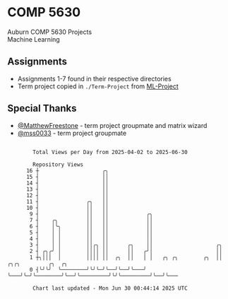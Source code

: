 # COMP 5630
Auburn COMP 5630 Projects  
Machine Learning

## Assignments
- Assignments 1-7 found in their respective directories
- Term project copied in `./Term-Project` from [ML-Project](https://github.com/wumphlett/ML-Project)

## Special Thanks
- [@MatthewFreestone](https://github.com/MatthewFreestone) - term project groupmate and matrix wizard
- [@mss0033](https://github.com/mss0033) - term project groupmate

```

        Total Views per Day from 2025-04-02 to 2025-06-30

        Repository Views
      16 ┼                    ╭╮
      15 ┤                    ││
      14 ┤                    ││
      13 ┤                    ││
      12 ┤                    ││
      11 ┤               ╭╮   ││
      10 ┤               ││   ││
       9 ┤               ││   ││            ╭╮
       7 ┤    ╭╮         ││   ││            ││
       6 ┤    │╰╮        ││   ││            ││
       5 ┤    │ │        ││   ││            ││
       4 ┤    │ │        ││   ││            ││
       3 ┤    │ │        ││╭╮ ││      ╭╮    ││                    ╭╮
       2 ┤ ╭╮╭╯ │        ││││ ││      ││   ╭╯│                    ││
       1 ┼╮│││  │        ││││ ││  ╭╮  ││   │ │   ╭╮ ╭╮        ╭╮  ││         ╭╮╭╮         ╭╮  ╭╮
       0 ┤╰╯╰╯  ╰────────╯╰╯╰─╯╰──╯╰──╯╰───╯ ╰───╯╰─╯╰────────╯╰──╯╰─────────╯╰╯╰─────────╯╰──╯╰───

        Chart last updated - Mon Jun 30 00:44:14 2025 UTC
        
```
